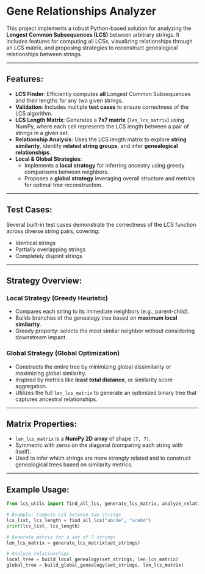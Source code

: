 # Gene Relationships Analyzer
This project implements a robust Python-based solution for analyzing the **Longest Common Subsequences (LCS)** between arbitrary strings. It includes features for computing all LCSs, visualizing relationships through an LCS matrix, and proposing strategies to reconstruct genealogical relationships between strings.

---

## Features:

- **LCS Finder**: Efficiently computes **all** Longest Common Subsequences and their lengths for any two given strings.
- **Validation**: Includes multiple **test cases** to ensure correctness of the LCS algorithm.
- **LCS Length Matrix**: Generates a **7x7 matrix** (`len_lcs_matrix`) using NumPy, where each cell represents the LCS length between a pair of strings in a given set.
- **Relationship Analysis**: Uses the LCS length matrix to explore **string similarity**, identify **related string groups**, and infer **genealogical relationships**.
- **Local & Global Strategies**: 
  - Implements a **local strategy** for inferring ancestry using greedy comparisons between neighbors.
  - Proposes a **global strategy** leveraging overall structure and metrics for optimal tree reconstruction.

---

## Test Cases:

Several built-in test cases demonstrate the correctness of the LCS function across diverse string pairs, covering:
- Identical strings
- Partially overlapping strings
- Completely disjoint strings

---

## Strategy Overview:

### Local Strategy (Greedy Heuristic)
- Compares each string to its immediate neighbors (e.g., parent-child).
- Builds branches of the genealogy tree based on **maximum local similarity**.
- Greedy property: selects the most similar neighbor without considering downstream impact.

### Global Strategy (Global Optimization)
- Constructs the entire tree by minimizing global dissimilarity or maximizing global similarity.
- Inspired by metrics like **least total distance**, or similarity score aggregation.
- Utilizes the full `len_lcs_matrix` to generate an optimized binary tree that captures ancestral relationships.

---

## Matrix Properties:

- `len_lcs_matrix` is a **NumPy 2D array** of shape `(7, 7)`.
- Symmetric with zeros on the diagonal (comparing each string with itself).
- Used to infer which strings are more strongly related and to construct genealogical trees based on similarity metrics.

---

## Example Usage:

```python
from lcs_utils import find_all_lcs, generate_lcs_matrix, analyze_relationships

# Example: Compute LCS between two strings
lcs_list, lcs_length = find_all_lcs("abcde", "acebd")
print(lcs_list, lcs_length)

# Generate matrix for a set of 7 strings
len_lcs_matrix = generate_lcs_matrix(set_strings)

# Analyze relationships
local_tree = build_local_genealogy(set_strings, len_lcs_matrix)
global_tree = build_global_genealogy(set_strings, len_lcs_matrix)
